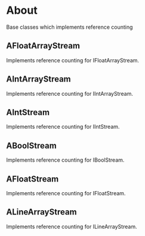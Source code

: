 # About

Base classes which implements reference counting

## AFloatArrayStream

Implements reference counting for IFloatArrayStream.

## AIntArrayStream

Implements reference counting for IIntArrayStream.

## AIntStream

Implements reference counting for IIntStream.

## ABoolStream

Implements reference counting for IBoolStream.

## AFloatStream

Implements reference counting for IFloatStream.

## ALineArrayStream

Implements reference counting for ILineArrayStream.